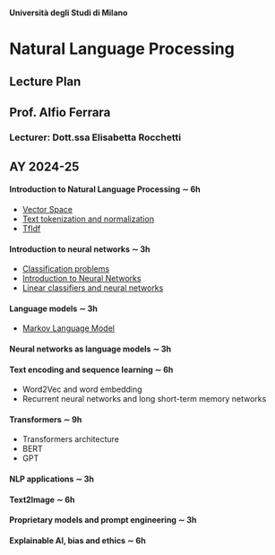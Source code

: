 #### Università degli Studi di Milano

# Natural Language Processing

## Lecture Plan 

## Prof. Alfio Ferrara

### Lecturer: Dott.ssa Elisabetta Rocchetti

## AY 2024-25

#### Introduction to Natural Language Processing $\sim$ 6h

- [Vector Space](./nlp/L0.0-introduction-to-text-data.ipynb)
- [Text tokenization and normalization](./nlp/L0.1-wordpiece-example.ipynb)
- [TfIdf](./nlp/L0.2-search.ipynb)

#### Introduction to neural networks $\sim$ 3h
- [Classification problems](./nlp/L1.0-classification.ipynb)
- [Introduction to Neural Networks](./nlp/L1.1-introduction-neural-networks.ipynb)
- [Linear classifiers and neural networks](./nlp/L1.2-linear-classifiers-and-nn.ipynb)

#### Language models $\sim$ 3h
- [Markov Language Model](./nlp/L2.0-statistical-language-models.ipynb)

#### Neural networks as language models $\sim$ 3h

#### Text encoding and sequence learning $\sim$ 6h

- Word2Vec and word embedding
- Recurrent neural networks and long short-term memory networks

#### Transformers $\sim$ 9h
- Transformers architecture
- BERT
- GPT

#### NLP applications  $\sim$ 3h

#### Text2Image $\sim$ 6h

#### Proprietary models and prompt engineering $\sim$ 3h

#### Explainable AI, bias and ethics $\sim$ 6h
